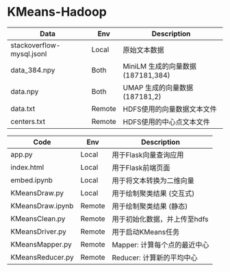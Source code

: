 
# KMeans-Hadoop


| Data                      | Env    | Description                       |
| ------------------------- | ------ | --------------------------------- |
| stackoverflow-mysql.jsonl | Local  | 原始文本数据                      |
| data_384.npy              | Both   | MiniLM 生成的向量数据(187181,384) |
| data.npy                  | Both   | UMAP 生成的向量数据(187181,2)     |
| data.txt                  | Remote | HDFS使用的向量数据文本文件        |
| centers.txt               | Remote | HDFS使用的中心点文本文件          |



| Code             | Env    | Description                  |
| ---------------- | ------ | ---------------------------- |
| app.py           | Local  | 用于Flask向量查询应用        |
| index.html       | Local  | 用于Flask前端页面            |
| embed.ipynb      | Local  | 用于将文本转换为二维向量     |
| KMeansDraw.py    | Local  | 用于绘制聚类结果 (交互式)    |
| KMeansDraw.ipynb | Remote | 用于绘制聚类结果 (静态)      |
| KMeansClean.py   | Remote | 用于初始化数据，并上传至hdfs |
| KMeansDriver.py  | Remote | 用于启动KMeans任务           |
| KMeansMapper.py  | Remote | Mapper: 计算每个点的最近中心 |
| KMeansReducer.py | Remote | Reducer: 计算新的平均中心    |
